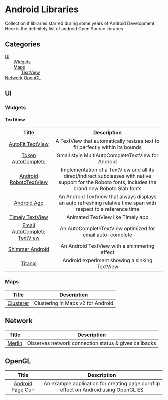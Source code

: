 Android Libraries
================

Collection if libraries starred during some years of Android Development. Here is the definitely list of android Open Source libraries

## Categories

[UI](#ui)  
&nbsp;&nbsp;&nbsp;&nbsp;&nbsp;&nbsp; [Widgets](#Widgets)  
&nbsp;&nbsp;&nbsp;&nbsp;&nbsp;&nbsp; [Maps](#Maps)  
&nbsp;&nbsp;&nbsp;&nbsp;&nbsp;&nbsp;&nbsp;&nbsp;&nbsp;&nbsp;&nbsp;&nbsp; [TextView](#textview)  
[Network](#network)
[OpenGL](#network)
  




## UI

### Widgets

#### TextView

| Title | Description |
| :----------: | :--------: |
| [AutoFit TextView](https://github.com/grantland/android-autofittextview) | A TextView that automatically resizes text to fit perfectly within its bounds |
| [Token AutoComplete](https://github.com/splitwise/TokenAutoComplete) | Gmail style MultiAutoCompleteTextView for Android |
| [Android RobotoTextView](https://github.com/johnkil/Android-RobotoTextView) | Implementation of a TextView and all its direct/indirect subclasses with native support for the Roboto fonts, includes the brand new Roboto Slab fonts |
| [Android Ago](https://github.com/curioustechizen/android-ago) | An Android TextView that always displays an auto refreshing relative time span with respect to a reference time |
| [Timely TextView](https://github.com/adnan-SM/TimelyTextView) | Animated TextView like Timely app |
| [Email AutoComplete TextView](https://github.com/greenhalolabs/EmailAutoCompleteTextView) | An AutoCompleteTextView optimized for email auto-complete |
| [Shimmer Android](https://github.com/RomainPiel/Shimmer-android) | An Android TextView with a shimmering effect |
| [Titanic](https://github.com/RomainPiel/Titanic) | Android experiment showing a sinking TextView |

### Maps

| Title | Description |
| :----------: | :--------: |
| [Clusterer](https://github.com/mrmans0n/clusterer) | Clustering in Maps v2 for Android |

## Network

| Title | Description |
| :----------: | :--------: |
| [Merlin](https://github.com/novoda/merlin) | Observes network connection status & gives callbacks |

## OpenGL

| Title | Description |
| :----------: | :--------: |
| [Android Page Curl](https://github.com/harism/android_page_curl) | An example application for creating page curl/flip effect on Android using OpenGL ES |

